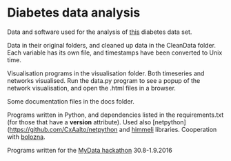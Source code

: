 
# Diabetes data analysis

Data and software used for the analysis of [this](https://github.com/mrinnetmaki/mydata) diabetes data set.

Data in their original folders, and cleaned up data in the CleanData folder. Each variable has its own file, and timestamps have been converted to Unix time.

Visualisation programs in the visualisation folder. Both timeseries and networks visualised. Run the data.py program to see a popup of the network visualisation, and open the .html files in a browser. 

Some documentation files in the docs folder.

Programs written in Python, and dependencies listed in the requirements.txt (for those that have a __version__ attribute). Used also [netpython](https://github.com/CxAalto/netpython and [himmeli](https://github.com/CxAalto/himmeli_3.0.1) libraries. Cooperation with [bolozna](https://github.com/bolozna).

Programs written for the [MyData hackathon](http://mydata2016.org/ultrhahack) 30.8-1.9.2016 
